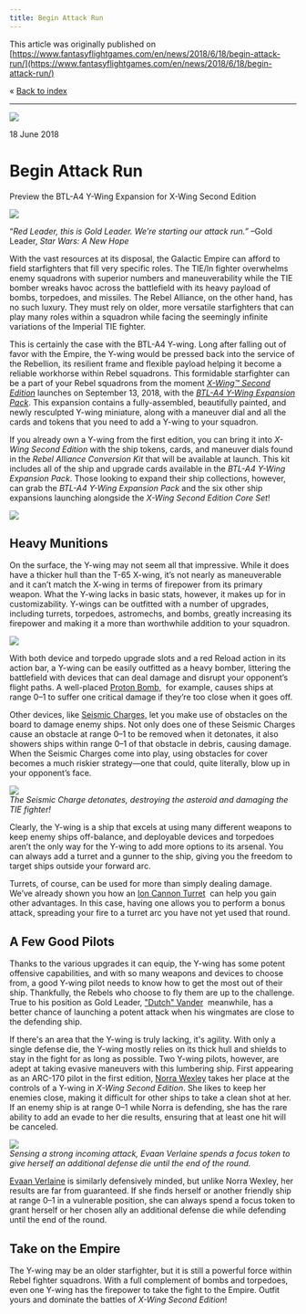 ```yaml
---
title: Begin Attack Run
---
```


This article was originally published on [https://www.fantasyflightgames.com/en/news/2018/6/18/begin-attack-run/](https://www.fantasyflightgames.com/en/news/2018/6/18/begin-attack-run/)

&laquo; [Back to index](../index.md)

---

![](1c339aad7fed7e8118c7f4980177a9e2.jpg)

18 June 2018

Begin Attack Run
================

Preview the BTL-A4 Y-Wing Expansion for X-Wing Second Edition

![](69d8b15a314645cb8eed79da7841f169.png)

“_Red Leader, this is Gold Leader. We’re starting our attack run.”_ –Gold Leader, _Star Wars: A New Hope_

With the vast resources at its disposal, the Galactic Empire can afford to field starfighters that fill very specific roles. The TIE/ln fighter overwhelms enemy squadrons with superior numbers and maneuverability while the TIE bomber wreaks havoc across the battlefield with its heavy payload of bombs, torpedoes, and missiles. The Rebel Alliance, on the other hand, has no such luxury. They must rely on older, more versatile starfighters that can play many roles within a squadron while facing the seemingly infinite variations of the Imperial TIE fighter.

This is certainly the case with the BTL-A4 Y-wing. Long after falling out of favor with the Empire, the Y-wing would be pressed back into the service of the Rebellion, its resilient frame and flexible payload helping it become a reliable workhorse within Rebel squadrons. This formidable starfighter can be a part of your Rebel squadrons from the moment _[X-Wing™ Second Edition](https://www.fantasyflightgames.com/en/products/x-wing-second-edition/)_ launches on September 13, 2018, with the _[BTL-A4 Y-Wing Expansion Pack](https://www.fantasyflightgames.com/en/products/x-wing-second-edition/products/btl-a4-y-wing-expansion-pack/)_. This expansion contains a fully-assembled, beautifully painted, and newly resculpted Y-wing miniature, along with a maneuver dial and all the cards and tokens that you need to add a Y-wing to your squadron.

If you already own a Y-wing from the first edition, you can bring it into _X-Wing Second Edition_ with the ship tokens, cards, and maneuver dials found in the _Rebel Alliance Conversion Kit_ that will be available at launch. This kit includes all of the ship and upgrade cards available in the _BTL-A4 Y-Wing Expansion Pack_. Those looking to expand their ship collections, however, can grab the _BTL-A4 Y-Wing Expansion Pack_ and the six other ship expansions launching alongside the _X-Wing Second Edition Core Set_!

![](703e0bc28dde99b2e57da8294f8f7f14.png)

Heavy Munitions
---------------

On the surface, the Y-wing may not seem all that impressive. While it does have a thicker hull than the T-65 X-wing, it’s not nearly as maneuverable and it can’t match the X-wing in terms of firepower from its primary weapon. What the Y-wing lacks in basic stats, however, it makes up for in customizability. Y-wings can be outfitted with a number of upgrades, including turrets, torpedoes, astromechs, and bombs, greatly increasing its firepower and making it a more than worthwhile addition to your squadron.

![](e3dade9bc5a0055f938f0600ecb5cc13.png)

With both device and torpedo upgrade slots and a red Reload action in its action bar, a Y-wing can be easily outfitted as a heavy bomber, littering the battlefield with devices that can deal damage and disrupt your opponent’s flight paths. A well-placed [Proton Bomb,](bb079732535efc2e06fd4e46e09ebd24.png)  for example, causes ships at range 0–1 to suffer one critical damage if they’re too close when it goes off.

Other devices, like [Seismic Charges,](cf70c39b33bd687424b6b8a53fe33ea8.png) let you make use of obstacles on the board to damage enemy ships. Not only does one of these Seismic Charges cause an obstacle at range 0–1 to be removed when it detonates, it also showers ships within range 0–1 of that obstacle in debris, causing damage. When the Seismic Charges come into play, using obstacles for cover becomes a much riskier strategy—one that could, quite literally, blow up in your opponent’s face.

![](2f5b6a33e42dd348eab9462b3403bcc3.png)  
_The Seismic Charge detonates, destroying the asteroid and damaging the TIE fighter!_

Clearly, the Y-wing is a ship that excels at using many different weapons to keep enemy ships off-balance, and deployable devices and torpedoes aren’t the only way for the Y-wing to add more options to its arsenal. You can always add a turret and a gunner to the ship, giving you the freedom to target ships outside your forward arc.

Turrets, of course, can be used for more than simply dealing damage. We’ve already shown you how an [Ion Cannon Turret](bc6a16b224fe039650609cad177014e1.png)  can help you gain other advantages. In this case, having one allows you to perform a bonus attack, spreading your fire to a turret arc you have not yet used that round.

A Few Good Pilots
-----------------

Thanks to the various upgrades it can equip, the Y-wing has some potent offensive capabilities, and with so many weapons and devices to choose from, a good Y-wing pilot needs to know how to get the most out of their ship. Thankfully, the Rebels who choose to fly them are up to the challenge. True to his position as Gold Leader, ["Dutch" Vander](52bdb02aa83b788d85600a610466f61d.png)  meanwhile, has a better chance of launching a potent attack when his wingmates are close to the defending ship.

If there's an area that the Y-wing is truly lacking, it's agility. With only a single defense die, the Y-wing mostly relies on its thick hull and shields to stay in the fight for as long as possible. Two Y-wing pilots, however, are adept at taking evasive maneuvers with this lumbering ship. First appearing as an ARC-170 pilot in the first edition, [Norra Wexley](60ce738971dd5ed221b68307345563d8.png) takes her place at the controls of a Y-wing in _X-Wing Second Edition_. She likes to keep her enemies close, making it difficult for other ships to take a clean shot at her. If an enemy ship is at range 0–1 while Norra is defending, she has the rare ability to add an evade to her die results, ensuring that at least one hit will be canceled.

![](5d180f55ea0c613597fb58af46d1911d.jpg)  
_Sensing a strong incoming attack, Evaan Verlaine spends a focus token to give herself an additional defense die until the end of the round._

[Evaan Verlaine](97c4a9df41054ce24dd23a4722f81a60.png) is similarly defensively minded, but unlike Norra Wexley, her results are far from guaranteed. If she finds herself or another friendly ship at range 0–1 in a vulnerable position, she can always spend a focus token to grant herself or her chosen ally an additional defense die while defending until the end of the round.

Take on the Empire
------------------

The Y-wing may be an older starfighter, but it is still a powerful force within Rebel fighter squadrons. With a full complement of bombs and torpedoes, even one Y-wing has the firepower to take the fight to the Empire. Outfit yours and dominate the battles of _X-Wing Second Edition_!